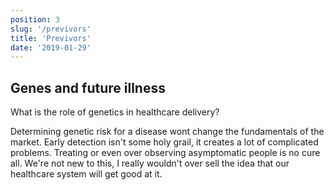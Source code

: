 ```yaml
---
position: 3
slug: '/previvors'
title: 'Previvors'
date: '2019-01-29'
---
```


## Genes and future illness

What is the role of genetics in healthcare delivery?

Determining genetic risk for a disease wont change the fundamentals of the market. Early detection isn't some holy grail, it creates a lot of complicated problems. Treating or even over observing asymptomatic people is no cure all. We're not new to this, I really wouldn't over sell the idea that our healthcare system will get good at it.
